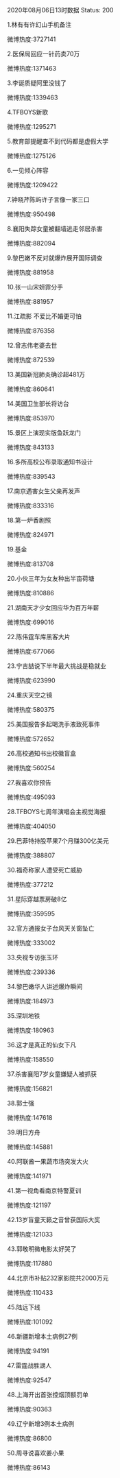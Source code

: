 2020年08月06日13时数据
Status: 200

1.林有有许幻山手机备注

微博热度:3727141

2.医保局回应一针药卖70万

微博热度:1371463

3.李诞质疑阿里没钱了

微博热度:1339463

4.TFBOYS新歌

微博热度:1295271

5.教育部提醒查不到代码都是虚假大学

微博热度:1275126

6.一见倾心阵容

微博热度:1209422

7.钟晓芹陈屿许子言像一家三口

微博热度:950498

8.襄阳失踪女童被翻墙逃走邻居杀害

微博热度:882094

9.黎巴嫩不反对就爆炸展开国际调查

微博热度:881958

10.张一山宋妍霏分手

微博热度:881957

11.江疏影 不爱比不婚更可怕

微博热度:876358

12.曾志伟老婆去世

微博热度:872539

13.美国新冠肺炎确诊超481万

微博热度:860641

14.美国卫生部长将访台

微博热度:853970

15.景区上演现实版鱼跃龙门

微博热度:843133

16.多所高校公布录取通知书设计

微博热度:839543

17.南京遇害女生父亲再发声

微博热度:833316

18.第一炉香剧照

微博热度:824971

19.基金

微博热度:813708

20.小伙三年为女友种出半亩荷塘

微博热度:810886

21.湖南天才少女回应华为百万年薪

微博热度:699016

22.陈伟霆车库黑客大片

微博热度:677066

23.宁吉喆说下半年最大挑战是稳就业

微博热度:623990

24.重庆天空之镜

微博热度:580375

25.美国报告多起喝洗手液致死事件

微博热度:572652

26.高校通知书出校徽盲盒

微博热度:560254

27.我喜欢你预告

微博热度:495093

28.TFBOYS七周年演唱会主视觉海报

微博热度:404050

29.巴菲特持股苹果7个月赚300亿美元

微博热度:388807

30.福奇称家人遭受死亡威胁

微博热度:377212

31.星际穿越票房破8亿

微博热度:359595

32.官方通报女子台风天关窗坠亡

微博热度:333002

33.央视专访张玉环

微博热度:239336

34.黎巴嫩华人讲述爆炸瞬间

微博热度:184973

35.深圳地铁

微博热度:180963

36.这才是真正的仙女下凡

微博热度:158550

37.杀害襄阳7岁女童嫌疑人被抓获

微博热度:156821

38.郭士强

微博热度:147618

39.明日方舟

微博热度:145881

40.阿联酋一果蔬市场突发大火

微博热度:141971

41.第一视角看南京特警夏训

微博热度:121197

42.13岁盲童天籁之音曾获国际大奖

微博热度:121033

43.郭敬明微电影太好哭了

微博热度:117880

44.北京市补贴232家影院共2000万元

微博热度:110433

45.陆远下线

微博热度:101092

46.新疆新增本土病例27例

微博热度:94191

47.雷霆战胜湖人

微博热度:92547

48.上海开出首张控烟顶额罚单

微博热度:90363

49.辽宁新增3例本土病例

微博热度:86800

50.周寻说喜欢姜小果

微博热度:86143

